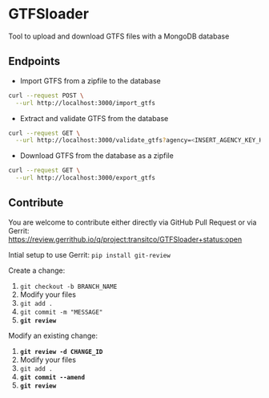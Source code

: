 
# GTFSloader

Tool to upload and download GTFS files with a MongoDB database

## Endpoints

* Import GTFS from a zipfile to the database

```bash
curl --request POST \
  --url http://localhost:3000/import_gtfs
```

* Extract and validate GTFS from the database

```bash
curl --request GET \
  --url http://localhost:3000/validate_gtfs?agency=<INSERT_AGENCY_KEY_HERE>
```

* Download GTFS from the database as a zipfile

```bash
curl --request GET \
  --url http://localhost:3000/export_gtfs
```

## Contribute

You are welcome to contribute either directly via GitHub Pull Request or via Gerrit:
<https://review.gerrithub.io/q/project:transitco/GTFSloader+status:open>

Intial setup to use Gerrit:
```pip install git-review```

Create a change:

1. ```git checkout -b BRANCH_NAME```
2. Modify your files
3. ```git add .```
4. ```git commit -m "MESSAGE"```
5. **```git review```**

Modify an existing change:

1. **```git review -d CHANGE_ID```**
2. Modify your files
3. ```git add .```
4. **```git commit --amend```**
5. **```git review```**
